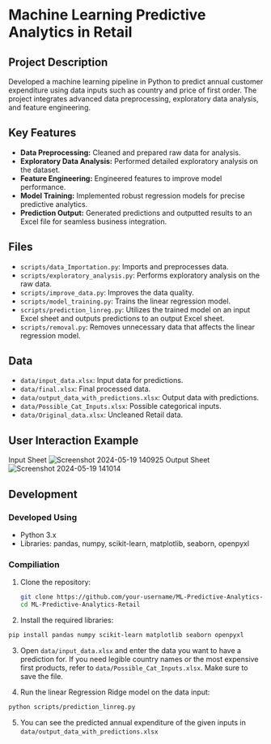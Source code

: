 # Machine Learning Predictive Analytics in Retail

## Project Description
Developed a machine learning pipeline in Python to predict annual customer expenditure using data inputs such as country and price of first order. The project integrates advanced data preprocessing, exploratory data analysis, and feature engineering.

## Key Features
- **Data Preprocessing:** Cleaned and prepared raw data for analysis.
- **Exploratory Data Analysis:** Performed detailed exploratory analysis on the dataset.
- **Feature Engineering:** Engineered features to improve model performance.
- **Model Training:** Implemented robust regression models for precise predictive analytics.
- **Prediction Output:** Generated predictions and outputted results to an Excel file for seamless business integration.

## Files
- `scripts/data_Importation.py`: Imports and preprocesses data.
- `scripts/exploratory_analysis.py`: Performs exploratory analysis on the raw data.
- `scripts/improve_data.py`: Improves the data quality.
- `scripts/model_training.py`: Trains the linear regression model.
- `scripts/prediction_linreg.py`: Utilizes the trained model on an input Excel sheet and outputs predictions to an output Excel sheet.
- `scripts/removal.py`: Removes unnecessary data that affects the linear regression model.

## Data
- `data/input_data.xlsx`: Input data for predictions.
- `data/final.xlsx`: Final processed data.
- `data/output_data_with_predictions.xlsx`: Output data with predictions.
- `data/Possible_Cat_Inputs.xlsx`: Possible categorical inputs.
- `data/Original_data.xlsx`: Uncleaned Retail data.
## User Interaction Example
Input Sheet
![Screenshot 2024-05-19 140925](https://github.com/Paullitsc/ML-Predictive-Analytics-Retail/assets/168594999/6adffc7f-7765-4a2d-bd8e-4f122b541cfe)
Output Sheet
![Screenshot 2024-05-19 141014](https://github.com/Paullitsc/ML-Predictive-Analytics-Retail/assets/168594999/872507e1-c76c-467f-801a-fea1e019b319)

## Development
### Developed Using
- Python 3.x
- Libraries: pandas, numpy, scikit-learn, matplotlib, seaborn, openpyxl

### Compiliation
1. Clone the repository:
   ```bash
   git clone https://github.com/your-username/ML-Predictive-Analytics-Retail.git
   cd ML-Predictive-Analytics-Retail
   ```

2. Install the required libraries:
  ```bash
  pip install pandas numpy scikit-learn matplotlib seaborn openpyxl
  ```

3. Open `data/input_data.xlsx` and enter the data you want to have a prediction for. If you need legible country names or the most expensive first products, refer to `data/Possible_Cat_Inputs.xlsx`. Make sure to save the file.

4. Run the linear Regression Ridge model on the data input:
  ```bash
  python scripts/prediction_linreg.py
  ```

5. You can see the predicted annual expenditure of the given inputs in `data/output_data_with_predictions.xlsx`
